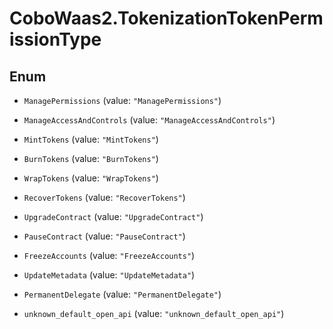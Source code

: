 # CoboWaas2.TokenizationTokenPermissionType

## Enum


* `ManagePermissions` (value: `"ManagePermissions"`)

* `ManageAccessAndControls` (value: `"ManageAccessAndControls"`)

* `MintTokens` (value: `"MintTokens"`)

* `BurnTokens` (value: `"BurnTokens"`)

* `WrapTokens` (value: `"WrapTokens"`)

* `RecoverTokens` (value: `"RecoverTokens"`)

* `UpgradeContract` (value: `"UpgradeContract"`)

* `PauseContract` (value: `"PauseContract"`)

* `FreezeAccounts` (value: `"FreezeAccounts"`)

* `UpdateMetadata` (value: `"UpdateMetadata"`)

* `PermanentDelegate` (value: `"PermanentDelegate"`)

* `unknown_default_open_api` (value: `"unknown_default_open_api"`)


